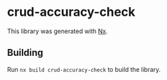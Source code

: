 # crud-accuracy-check

This library was generated with [Nx](https://nx.dev).

## Building

Run `nx build crud-accuracy-check` to build the library.
